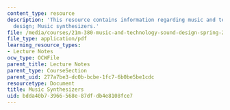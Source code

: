```yaml
---
content_type: resource
description: 'This resource contains information regarding music and technology: Sound
  design; Music synthesizers.'
file: /media/courses/21m-380-music-and-technology-sound-design-spring-2016/bdda40b73966568e87dfdb4e8108fce7_MIT21M_380S16_Lec25.pdf
file_type: application/pdf
learning_resource_types:
- Lecture Notes
ocw_type: OCWFile
parent_title: Lecture Notes
parent_type: CourseSection
parent_uid: 277a7be3-dc0b-bcbe-1fc7-6b0be5be1cdc
resourcetype: Document
title: Music Synthesizers
uid: bdda40b7-3966-568e-87df-db4e8108fce7
---
```

